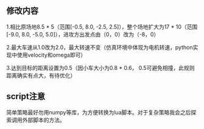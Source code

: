 ## 修改内容

1.相比原场地8.5 * 5（范围[-0.5, 8.0, -2.5, 2.5]），整个场地扩大为17 * 10（范围[-9.0, 8.0, -5.0, 5.0]），进攻方出发点由（0，0）改为（-8，0）

2.最大车速从1.0改为2.0，最大转速不变（仿真环境中体现为电机转速，python实现中使用velocity和omega即可）

3.达到目标的距离设置为0.5（因小车大小为0.8 * 0.6， 0.5可避免相撞，此规则距离确实有点大，有待优化）

## script注意

简单策略最好勿用numpy等库，为方便转换为lua脚本。对于复杂策略我会之后探索调用外部脚本的方法。
